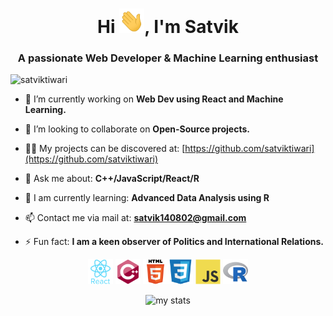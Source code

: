 <h1 align="center">Hi <img src="https://raw.githubusercontent.com/ABSphreak/ABSphreak/master/gifs/Hi.gif" width="40px" />, I'm Satvik</h1>
<h3 align="center">A passionate Web Developer & Machine Learning enthusiast</h3>
<p align="left"> <img src="https://komarev.com/ghpvc/?username=satviktiwari" alt="satviktiwari" /> </p>

- 🔭 I’m currently working on **Web Dev using React and Machine Learning.**

- 👯 I’m looking to collaborate on **Open-Source projects.**

- 👨‍💻 My projects can be discovered at: [https://github.com/satviktiwari](https://github.com/satviktiwari)

- 💬 Ask me about: **C++/JavaScript/React/R**

- 🧠 I am currently learning: **Advanced Data Analysis using R**

- 📫 Contact me via mail at: **satvik140802@gmail.com**

- ⚡ Fun fact: **I am a keen observer of Politics and International Relations.**

<p align="center"><img src="https://raw.githubusercontent.com/devicons/devicon/master/icons/react/react-original-wordmark.svg" alt="react" width="40" height="40"/> <img src="https://raw.githubusercontent.com/devicons/devicon/master/icons/cplusplus/cplusplus-original.svg" alt="cplusplus" width="40" height="40"/> <img src="https://raw.githubusercontent.com/devicons/devicon/master/icons/html5/html5-original-wordmark.svg" alt="html5" width="40" height="40"/><img src="https://raw.githubusercontent.com/devicons/devicon/master/icons/css3/css3-original.svg" alt="css3" width="40" height="40"/>
  <img src="https://raw.githubusercontent.com/devicons/devicon/master/icons/javascript/javascript-original.svg" alt="javascript" width="40" height="40"/> <img src="https://raw.githubusercontent.com/devicons/devicon/master/icons/r/r-original.svg" alt="R Programming" width="40" height="40"/>  

<p align="center">

<img src="https://github-readme-stats.vercel.app/api?username=satviktiwari&&show_icons=true&theme=algolia" title="my stats">




